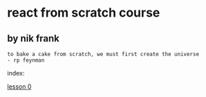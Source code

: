 # react from scratch course
## by nik frank


```
to bake a cake from scratch, we must first create the universe
- rp feynman
```


index:

[lesson 0](./lessons/0.md)
